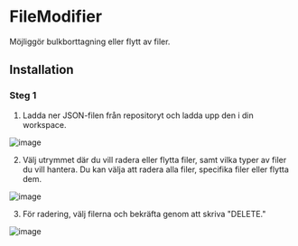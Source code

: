 # FileModifier
Möjliggör bulkborttagning eller flytt av filer.

## Installation
### Steg 1
1. Ladda ner JSON-filen från repositoryt och ladda upp den i din workspace.

![image](https://github.com/user-attachments/assets/52a54133-7824-4a2d-be11-0e55aae2215a)

2. Välj utrymmet där du vill radera eller flytta filer, samt vilka typer av filer du vill hantera. Du kan välja att radera alla filer, specifika filer eller flytta dem.

![image](https://github.com/user-attachments/assets/e63e937f-2439-4bfe-94b8-38f5abc57c17)

3. För radering, välj filerna och bekräfta genom att skriva "DELETE."

![image](https://github.com/user-attachments/assets/2afb8168-a75a-4494-91fd-1348ee9ecc57)

